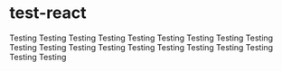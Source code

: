 # test-react
Testing
Testing
Testing
Testing
Testing
Testing
Testing
Testing
Testing
Testing
Testing
Testing
Testing
Testing
Testing
Testing
Testing
Testing
Testing
Testing
